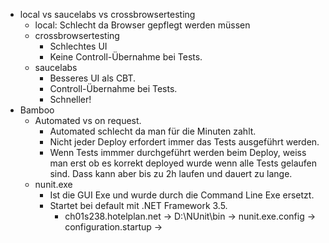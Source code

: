 - local vs saucelabs vs crossbrowsertesting
    - local: Schlecht da Browser gepflegt werden müssen
    - crossbrowsertesting
        - Schlechtes UI
        - Keine Controll-Übernahme bei Tests.
    - saucelabs
        - Besseres UI als CBT.
        - Controll-Übernahme bei Tests.
        - Schneller!
- Bamboo
    - Automated vs on request.
        - Automated schlecht da man für die Minuten zahlt.
        - Nicht jeder Deploy erfordert immer das Tests ausgeführt werden.
        - Wenn Tests immmer durchgeführt werden beim Deploy, weiss man erst ob es korrekt deployed wurde wenn alle Tests gelaufen sind. Dass kann aber bis zu 2h laufen und dauert zu lange.
    - nunit.exe
        - Ist die GUI Exe und wurde durch die Command Line Exe ersetzt.
        - Startet bei default mit .NET Framework 3.5.
            - ch01s238.hotelplan.net -> D:\NUnit\bin -> nunit.exe.config -> configuration.startup -> <supportedRuntime version="v4.0.30319" />
